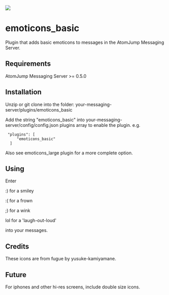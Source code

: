 <img src="https://atomjump.com/images/logo80.png">

# emoticons_basic
Plugin that adds basic emoticons to messages in the AtomJump Messaging Server.

## Requirements

AtomJump Messaging Server >= 0.5.0

## Installation

Unzip or git clone into the folder: your-messaging-server/plugins/emoticons_basic

Add the string "emoticons_basic" into your-messaging-server/config/config.json plugins array to enable the plugin. e.g. 

     "plugins": [
         "emoticons_basic"
      ]
      
      
Also see emoticons_large plugin for a more complete option.      
      
## Using

Enter 

:)  for a smiley

:(  for a frown

;)  for a wink

lol  for a 'laugh-out-loud'

into your messages.


## Credits
These icons are from fugue by yusuke-kamiyamane.

## Future

For iphones and other hi-res screens, include double size icons. 
